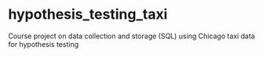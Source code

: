 # hypothesis_testing_taxi
Course project on data collection and storage (SQL) using Chicago taxi data for hypothesis testing
